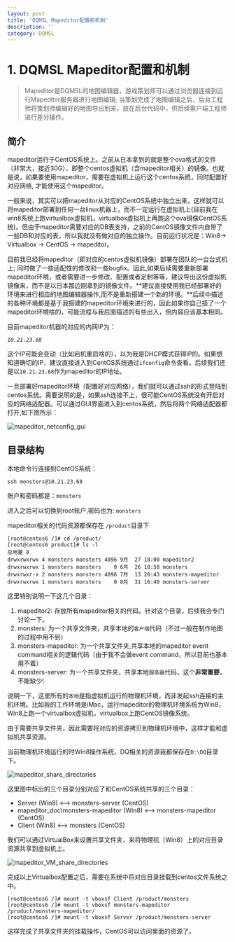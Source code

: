 ```yaml
---
layout: post
title: 'DQMSL Mapeditor配置和机制'
description: ''
category: DQMSL
---
```




# 1. DQMSL Mapeditor配置和机制


> Mapeditor是DQMSL的地图编辑器，游戏策划师可以通过浏览器连接到运行Mapeditor服务器进行地图编辑; 当策划完成了地图编辑之后，后台工程师将策划师编辑好的地图导出到来，放在后台代码中，供后续客户端工程师进行差分操作。



## 简介
mapeditor运行于CentOS系统上。之前从日本拿到的就是整个ova格式的文件（非常大，接近30G），即整个centos虚拟机（含mapeditor相关）的镜像。也就是说，如果要使用mapeditor，需要在虚拟机上运行这个centos系统，同时配置好对应网络, 才能使用这个mapeditor。

一般来说，其实可以把mapeditor从对应的CentOS系统中独立出来，这样就可以将mapeditor部署到任何一台linux机器上，而不一定运行在虚拟机上(目前我在win8系统上跑virtualbox虚拟机，virtualbox虚拟机上再跑这个ova镜像CentOS系统)。但由于mapeditor需要对应的DB表支持，之前的CentOS镜像文件内自带了一些DB和对应的表，所以我就没有做对应的独立操作。目前运行状况是：Win8-> Virtualbox -> CentOS -> mapeditor。

目前我已经将mapeditor（即对应的centos虚拟机镜像）部署在团队的一台台式机上; 同时做了一些适配性的修改和一些bugfix。因此,如果后续需要重新部署mapeditor环境，或者需要进一步修改、配置或者定制等等，建议导出这份虚拟机镜像来，而不是以日本那边刚拿到的镜像文件。**建议直接使用我已经部署好的环境来进行相应的地图编辑器操作,而不是重新搭建一个新的环境。**后续中描述的各种环境都是基于我搭建的mapeditor环境来进行的，因此如果你自己搭了一个mapeditor环境啥的，可能流程与我后面描述的有些出入，但内容应该基本相同。

目前mapeditor机器的对应的内网IP为：

*`10.21.23.68`*

这个IP可能会变动（比如宕机重启啥的），以为我是DHCP模式获得IP的。如果想知道确切的IP，建议直接进入到CentOS系统通过`ifconfig`命令查看。后续我们还是以`10.21.23.68`作为mapeditor的IP地址。


一旦部署好mapeditor环境（配置好对应网络），我们就可以通过ssh的形式登陆到centos系统。需要说明的是，如果ssh连接不上，很可能CentOS系统没有开启对应的网络适配器。可以通过GUI界面进入到centos系统，然后将两个网络适配器都打开,如下图所示：

![mapeditor_netconfig_gui](http://dsweiblog.oss-cn-shanghai.aliyuncs.com/2015-12/mapeditor_netconfig_gui.png)


## 目录结构

本地命令行连接到CentOS系统：

```
ssh monsters@10.21.23.68
```

账户和密码都是：`monsters`

进入之后可以切换到root账户,密码也为: `monsters`

mapeditor相关的代码资源都保存在 `/product`目录下

```
[root@centos6 /]# cd /product/
[root@centos6 product]# ls -l
总用量 8
drwxrwxrwx 4 monsters monsters 4096 9月  27 18:00 mapeditor2
drwxrwxrwx 1 monsters monsters    0 6月  26 18:58 monsters
drwxrwxr-x 2 monsters monsters 4096 7月  13 20:43 monsters-mapeditor
drwxrwxrwx 1 monsters monsters    0 8月  31 16:40 monsters-server
```

这里特别说明一下这几个目录：

1. mapeditor2: 存放所有mapeditor相关的代码。针对这个目录，后续我会专门讨论一下。
2. monsters: 为一个共享文件夹，共享本地的`客户端`代码（不过一般在制作地图的过程中用不到）
3. monsters-mapeditor: 为一个共享文件夹,共享本地的mapeditor event command相关的逻辑代码（由于我不会做event command，所以目前也基本用不着）
4. monsters-server: 为一个共享文件夹，共享本地`服务器`代码，这个**非常重要**，不能缺少!

说明一下，这里所有的`本地`是指虚拟机运行的物理机环境，而非发起ssh连接的主机环境。比如我的工作环境是iMac，运行mapeditor的物理机环境系统为Win8， Win8上跑一个virtualbox虚拟机，virtualbox上跑CentOS镜像系统。


由于需要共享文件夹，因此需要将对应的资源拷贝到物理机环境中，这样才能和虚拟机共享资源。

当前物理机环境运行的时Win8操作系统，DQ相关的资源我都保存在`D:\DQ`目录下。

![mapeditor_share_directories](http://dsweiblog.oss-cn-shanghai.aliyuncs.com/2015-12/mapeditor_share_directories.png)

这里图中标出的三个目录分别对应了和CentOS系统共享的三个目录：

* Server (Win8) <--> monsters-server (CentOS)
* mapeditor_doc\monsters-mapeditor (Win8) <--> monsters-mapeditor (CentOS)
* Client (Win8) <--> monsters (CentOS)

我们可以通过VirtualBox来设置共享文件夹，来将物理机（Win8）上的对应目录资源共享到虚拟机上。

![mapeditor_VM_share_directories](http://dsweiblog.oss-cn-shanghai.aliyuncs.com/2015-12/mapeditor_VM_share_directories.png)

完成以上Virtualbox配置之后，需要在系统中将对应目录挂载到centos文件系统之中。

```
[root@centos6 /]# mount -t vboxsf Client /product/monsters
[root@centos6 /]# mount -t vboxsf monsters-mapeditor /product/monsters-mapeditor/
[root@centos6 /]# mount -t vboxsf Server /product/monsters-server
```
这样完成了共享文件夹的挂载操作，CentOS可以访问里面的资源了。


